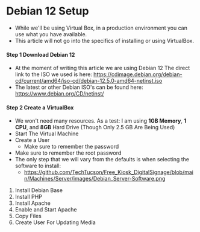 # Debian 12 Setup 

- While we'll be using Virtual Box, in a production environment you can use what you have available. 
- This article will not go into the specifics of installing or using VirtualBox. 
  
#### Step 1 Download Debian 12
- At the moment of writing this article we are using Debian 12 The direct link to the ISO we used is here: https://cdimage.debian.org/debian-cd/current/amd64/iso-cd/debian-12.5.0-amd64-netinst.iso
- The latest or other Debian ISO's can be found here: https://www.debian.org/CD/netinst/
  
#### Step 2 Create a VirtualBox  
- We won't need many resources. As a test: I am using **1GB Memory**, **1 CPU**, and **8GB** Hard Drive (Though Only 2.5 GB Are Being Used)
- Start The Virtual Machine
- Create a User
  - Make sure to remember the password
- Make sure to remember the root password  
- The only step that we will vary from the defaults is when selecting the software to install:
  - https://github.com/TechTucson/Free_Kiosk_DigitalSignage/blob/main/Machines/Server/images/Debian_Server-Software.png

1. Install Debian Base
2. Install PHP
3. Install Apache
4. Enable and Start Apache
5. Copy Files
6. Create User For Updating Media

